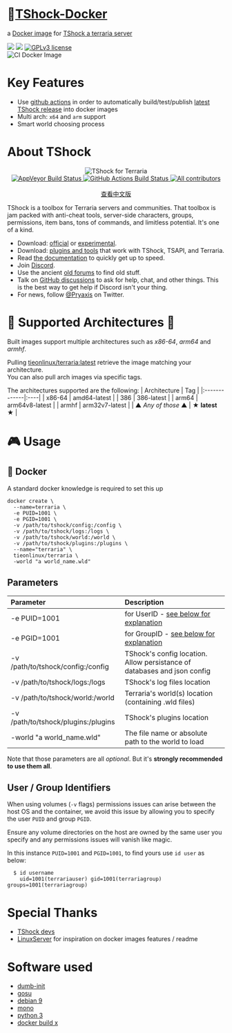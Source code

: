 # 🚢[TShock-Docker](https://github.com/tieonlinux/TShock-Docker)

a [Docker image](https://hub.docker.com/repository/docker/tieonlinux/terraria) for [TShock a terraria server](https://github.com/Pryaxis/TShock)


[![](https://images.microbadger.com/badges/image/tieonlinux/terraria.svg)](https://microbadger.com/images/tieonlinux/terraria)  [![](https://images.microbadger.com/badges/version/tieonlinux/terraria.svg)](https://microbadger.com/images/tieonlinux/terraria)  [![GPLv3 license](https://img.shields.io/badge/License-GPLv3-blue.svg)](https://github.com/tieonlinux/TShock-Docker/blob/main/LICENSE)  
![CI Docker Image](https://github.com/tieonlinux/TShock-Docker/workflows/Update%20Docker.io%20Image/badge.svg)


# Key Features

- Use [github actions](https://github.com/tieonlinux/TShock-Docker/actions) in order to automatically build/test/publish [latest TShock release](https://github.com/Pryaxis/TShock/releases) into docker images
- Multi arch: `x64` and `arm` support
- Smart world choosing process

# About TShock
<p align="center">
  <img src="https://tshock.co/newlogo.png" alt="TShock for Terraria"><br />
  <a href="https://ci.appveyor.com/project/hakusaro/tshock">
    <img src="https://ci.appveyor.com/api/projects/status/chhe61q227lqdlg1?svg=true" alt="AppVeyor Build Status">
  </a>
  <a href="https://github.com/Pryaxis/TShock/actions">
    <img src="https://github.com/Pryaxis/TShock/workflows/Build%20Server/badge.svg" alt="GitHub Actions Build Status">
  </a>
  <a href="#contributors">
    <img src="https://img.shields.io/github/contributors/Pryaxis/TShock.svg" alt="All contributors">
  </a>
  <br/><br/>
  <a href="https://github.com/Pryaxis/TShock/blob/general-devel/README_cn.md">查看中文版</a>
</p>

TShock is a toolbox for Terraria servers and communities. That toolbox is jam packed with anti-cheat tools, server-side characters, groups, permissions, item bans, tons of commands, and limitless potential. It's one of a kind.

* Download: [official](https://github.com/TShock/TShock/releases) or [experimental](https://github.com/TShock/TShock#experimental-downloads).
* Download: [plugins and tools](https://github.com/Pryaxis/plugins) that work with TShock, TSAPI, and Terraria.
* Read [the documentation](https://tshock.readme.io/) to quickly get up to speed.
* Join [Discord](https://discord.gg/Cav9nYX).
* Use the ancient [old forums](https://tshock.co/xf/index.php?resources/) to find old stuff.
* Talk on [GitHub discussions](https://github.com/Pryaxis/TShock/discussions) to ask for help, chat, and other things. This is the best way to get help if Discord isn't your thing.
* For news, follow [@Pryaxis](https://twitter.com/Pryaxis) on Twitter.

# 🎡 Supported Architectures 🎡
Built images support multiple architectures such as *x86-64*, *arm64* and *armhf*.

Pulling [tieonlinux/terraria:latest](https://hub.docker.com/repository/docker/tieonlinux/terraria) retrieve the image matching your architecture.  
You can also pull arch images via specific tags.

The architectures supported are the following:
| Architecture | Tag |
|:-------------|:----|
| x86-64 | amd64-latest |
| 386 | 386-latest |
| arm64 | arm64v8-latest |
| armhf | arm32v7-latest |
| ▲ *Any of those* ▲  | ★ **latest** ★ |

# 🎮 Usage

## 🚢 Docker
A standard docker knowledge is required to set this up

```
docker create \
  --name=terraria \
  -e PUID=1001 \
  -e PGID=1001 \
  -v /path/to/tshock/config:/config \
  -v /path/to/tshock/logs:/logs \
  -v /path/to/tshock/world:/world \
  -v /path/to/tshock/plugins:/plugins \
  --name="terraria" \
  tieonlinux/terraria \
  -world "a world_name.wld"
```

## Parameters
| Parameter | Description |
|:----------|:------------|
| -e PUID=1001 | for UserID - [see below for explanation](#usergroupidentifiers) |
| -e PGID=1001 | for GroupID - [see below for explanation](#usergroupidentifiers) |
| -v /path/to/tshock/config:/config | TShock's config location. Allow persistance of databases and json config |
| -v /path/to/tshock/logs:/logs | TShock's log files location |
| -v /path/to/tshock/world:/world | Terraria's world(s) location (containing .wld files) |
| -v /path/to/tshock/plugins:/plugins | TShock's plugins location |
| -world "a world_name.wld"  | The file name or absolute path to the world to load |

Note that those parameters are all *optional*. But it's **strongly recommended to use them all**.


## <a name="usergroupidentifiers">User / Group Identifiers</a>

When using volumes (`-v` flags) permissions issues can arise between the host OS and the container, we avoid this issue by allowing you to specify the user `PUID` and group `PGID`.

Ensure any volume directories on the host are owned by the same user you specify and any permissions issues will vanish like magic.

In this instance `PUID=1001` and `PGID=1001`, to find yours use `id user` as below:

```
  $ id username
    uid=1001(terrariauser) gid=1001(terrariagroup) groups=1001(terrariagroup)
```

# Special Thanks
- [TShock devs](https://github.com/Pryaxis/TShock) 
- [LinuxServer](https://www.linuxserver.io/) for inspiration on docker images features / readme

# Software used
- [dumb-init](https://github.com/Yelp/dumb-init)
- [gosu](https://github.com/tianon/gosu)
- [debian 9](https://www.debian.org/)
- [mono](https://www.mono-project.com/download/stable/#download-lin-debian)
- [python 3](https://www.python.org/downloads/)
- [docker build x](https://docs.docker.com/buildx/working-with-buildx/)
